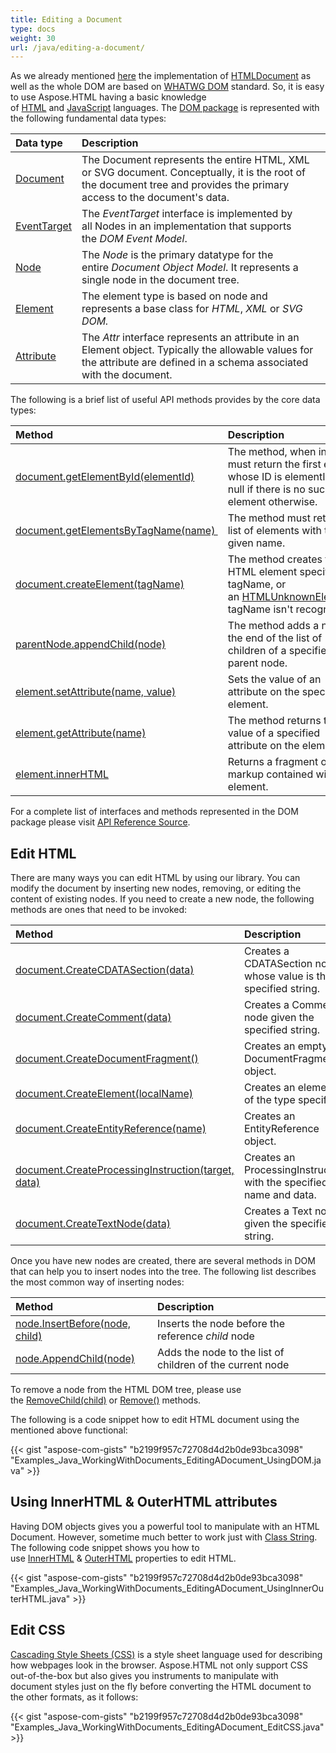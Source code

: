 ```yaml
---
title: Editing a Document
type: docs
weight: 30
url: /java/editing-a-document/
---
```


As we already mentioned [here](/html/java/creating-a-document/) the implementation of [HTMLDocument](https://apireference.aspose.com/html/java/com.aspose.html/HTMLDocument) as well as the whole DOM are based on [WHATWG DOM](https://dom.spec.whatwg.org/) standard. So, it is easy to use Aspose.HTML having a basic knowledge of [HTML](https://en.wikipedia.org/wiki/HTML) and [JavaScript](https://en.wikipedia.org/wiki/JavaScript) languages.
The [DOM package](https://apireference.aspose.com/html/java/com.aspose.html.dom/package-frame) is represented with the following fundamental data types:

|**Data type** |**Description**|
| :- | :- |
|[Document](https://apireference.aspose.com/html/java/com.aspose.html.dom/Document)|The Document represents the entire HTML, XML or SVG document. Conceptually, it is the root of the document tree and provides the primary access to the document's data.|
|[EventTarget](https://apireference.aspose.com/html/java/com.aspose.html.dom/EventTarget)|The *EventTarget* interface is implemented by all Nodes in an implementation that supports the *DOM Event Model*.|
|[Node](https://apireference.aspose.com/html/java/com.aspose.html.dom/Node)|The *Node* is the primary datatype for the entire *Document Object Model*. It represents a single node in the document tree.|
|[Element](https://apireference.aspose.com/html/java/com.aspose.html.dom/Element)|The element type is based on node and represents a base class for *HTML*, *XML* or *SVG DOM.*|
|[Attribute](https://apireference.aspose.com/html/java/com.aspose.html.dom/Attr)|The *Attr* interface represents an attribute in an Element object. Typically the allowable values for the attribute are defined in a schema associated with the document.|
The following is a brief list of useful API methods provides by the core data types:

|**Method** |**Description**|
| :- | :- |
|[document.getElementById(elementId)](https://apireference.aspose.com/html/java/com.aspose.html.dom/Document#getElementById-java.lang.String-) |The method, when invoked, must return the first element whose ID is elementId and null if there is no such element otherwise.|
|[document.getElementsByTagName(name) ](https://apireference.aspose.com/html/java/com.aspose.html.dom/Document#getElementsByTagName-java.lang.String-)|The method must return the list of elements with the given name.|
|[document.createElement(tagName)](https://apireference.aspose.com/html/java/com.aspose.html.dom/Document#createElement-java.lang.String-)|The method creates the HTML element specified by tagName, or an [HTMLUnknownElement](https://apireference.aspose.com/html/java/com.aspose.html/HTMLUnknownElement) if tagName isn't recognized.|
|[parentNode.appendChild(node)](https://apireference.aspose.com/html/java/com.aspose.html.dom/Node#appendChild-com.aspose.dom.Node-)|The method adds a node to the end of the list of children of a specified parent node.|
|[element.setAttribute(name, value)](https://apireference.aspose.com/html/java/com.aspose.html.dom/Element#setAttribute-java.lang.String-java.lang.String-)|Sets the value of an attribute on the specified element.|
|[element.getAttribute(name)](https://apireference.aspose.com/html/java/com.aspose.html.dom/Element#getAttribute-java.lang.String-)|The method returns the value of a specified attribute on the element.|
|[element.innerHTML](https://apireference.aspose.com/html/java/com.aspose.html.dom/Element#getInnerHTML--) |Returns a fragment of markup contained within the element.|
For a complete list of interfaces and methods represented in the DOM package please visit [API Reference Source](https://apireference.aspose.com/html/java/com.aspose.html.dom/package-frame).
## **Edit HTML** ## 
There are many ways you can edit HTML by using our library. You can modify the document by inserting new nodes, removing, or editing the content of existing nodes. If you need to create a new node, the following methods are ones that need to be invoked:

|**Method** |**Description** |
| :- | :- |
|[document.CreateCDATASection(data)](https://apireference.aspose.com/html/java/com.aspose.html.dom/Document#createCDATASection-java.lang.String-) |Creates a CDATASection node whose value is the specified string. |
|[document.CreateComment(data)](https://apireference.aspose.com/html/java/com.aspose.html.dom/Document#createComment-java.lang.String-) |Creates a Comment node given the specified string. |
|[document.CreateDocumentFragment()](https://apireference.aspose.com/html/java/com.aspose.html.dom/Document#createDocumentFragment--) |Creates an empty DocumentFragment object. |
|[document.CreateElement(localName)](https://apireference.aspose.com/html/java/com.aspose.html.dom/Document#createElement-java.lang.String-) |Creates an element of the type specified. |
|[document.CreateEntityReference(name)](https://apireference.aspose.com/html/java/com.aspose.html.dom/Document#createEntityReference-java.lang.String-) |Creates an EntityReference object. |
|[document.CreateProcessingInstruction(target, data)](https://apireference.aspose.com/html/java/com.aspose.html.dom/Document#createProcessingInstruction-java.lang.String-java.lang.String-) |Creates an ProcessingInstruction with the specified name and data. |
|[document.CreateTextNode(data)](https://apireference.aspose.com/html/java/com.aspose.html.dom/Document#createTextNode-java.lang.String-) |Creates a Text node given the specified string. |


Once you have new nodes are created, there are several methods in DOM that can help you to insert nodes into the tree. The following list describes the most common way of inserting nodes: 

|**Method** |**Description** |
| :- | :- |
|[node.InsertBefore(node, child)](https://apireference.aspose.com/html/java/com.aspose.html.dom/Node#insertBefore-com.aspose.dom.Node-com.aspose.dom.Node-) |Inserts the node before the reference *child* node|
|[node.AppendChild(node)](https://apireference.aspose.com/html/java/com.aspose.html.dom/Node#appendChild-com.aspose.dom.Node-) |Adds the node to the list of children of the current node |
To remove a node from the HTML DOM tree, please use the [RemoveChild(child)](https://apireference.aspose.com/html/java/com.aspose.html.dom/Node#removeChild-com.aspose.dom.Node-) or [Remove()](https://apireference.aspose.com/html/java/com.aspose.html.dom/Node#removeChild-com.aspose.dom.Node-) methods.



The following is a code snippet how to edit HTML document using the mentioned above functional:

{{< gist "aspose-com-gists" "b2199f957c72708d4d2b0de93bca3098" "Examples_Java_WorkingWithDocuments_EditingADocument_UsingDOM.java" >}}
## **Using InnerHTML & OuterHTML attributes** ## 
Having DOM objects gives you a powerful tool to manipulate with an HTML Document. However, sometime much better to work just with [Class String](https://cr.openjdk.java.net/~iris/se/15/latestSpec/api/java.base/java/lang/String.html). The following code snippet shows you how to use [InnerHTML](https://apireference.aspose.com/html/java/com.aspose.html.dom/Element#getInnerHTML--) & [OuterHTML](https://apireference.aspose.com/html/java/com.aspose.html.dom/Element#getOuterHTML--) properties to edit HTML.

{{< gist "aspose-com-gists" "b2199f957c72708d4d2b0de93bca3098" "Examples_Java_WorkingWithDocuments_EditingADocument_UsingInnerOuterHTML.java" >}}
## **Edit CSS** ## 
[Cascading Style Sheets (CSS)](https://en.wikipedia.org/wiki/Cascading_Style_Sheets) is a style sheet language used for describing how webpages look in the browser. Aspose.HTML not only support CSS out-of-the-box but also gives you instruments to manipulate with document styles just on the fly before converting the HTML document to the other formats, as it follows:

{{< gist "aspose-com-gists" "b2199f957c72708d4d2b0de93bca3098" "Examples_Java_WorkingWithDocuments_EditingADocument_EditCSS.java" >}}
